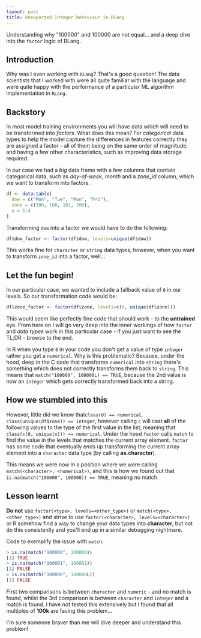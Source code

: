 ```yaml
---
layout: post
title: Unexpected Integer behaviour in RLang
---
```


Understanding why "100000" and 100000 are not equal... and a deep dive into the
`factor` logic of RLang.

<!--more-->

## Introduction

Why was I even working with `RLang`? That's a good question! The data scientists that I worked with were all quite familiar with the language and were quite happy with the performance of a particular ML algorithm implementation in `RLang`.

## Backstory

In most model training environments you will have data which will need to be transformed into _factors_. What does this mean? For _categorical_ data types to help the model capture the differences in features correctly they are assigned a factor - all of them being on the same order of magnitude, and having a few other characteristics, such as improving data storage required.

In our case we had a *big* data frame with a few columns that contain categorical data, such as *day-of-week*, *month* and a *zone_id* column, which we want to transform into factors.

```R
df <- data.table(
  dow = c("Mon", "Tue", "Mon", "Fri"),
  zone = c(100, 100, 101, 200),
  x = 1:4
)
```

Transforming `dow` into a factor we would have to do the following:

```R
df$dow_factor <- factor(df$dow, levels=unique(df$dow))
```

This works fine for `character` or `string` data types, however, when you want to transform `zone_id` into a factor, well...

## Let the fun begin!

In our particular case, we wanted to include a fallback value of `0` in our levels. So our transformation code would be:

```R
df$zone_factor <- factor(df$zone, levels=c(0, unique(df$zone)))
```

This would seem like perfectly fine code that should work - to the **untrained** eye. From here on I will go very deep into the inner workings of how `factor` and *data types* work in this particular case - if you just want to see the TL;DR - browse to the end.

In R when you type `0` in your code you don't get a value of type `integer` rather you get
a `numerical`. Why is this problematic? Because, under the hood, deep in the C code that transforms `numerical` into `string` there's something which does not correctly transforms them back to `string`. This means that `match("100000", 100000L) == TRUE`, because the 2nd value is now an `integer` which gets correctly transformed back into a string.

## How we stumbled into this

However, little did we know that`class(0) == numerical`, `class(unique(df$zone)) == integer`, however calling `c` will cast **all** of the following values to the type of the first value in the list; meaning that `class(c(0, unique(x))) == numerical`. Under the hood `factor` calls `match` to find the value in the levels that matches the current array element. `factor` has some code that eventually ends up transforming the current array element into a `character` data type (by calling **as.character**).

This means we were now in a position where we were calling `match(<character>, <numerical>)`, and this is how we found out that `is.na(match("100000", 100000)) == TRUE`, meaning no match.

## Lesson learnt

**Do not** use `factor(<type>, levels=<other_type>)` or `match(<type>, <other_type>)` and strive to use `factor(<character>, levels=<character>)` or R somehow find a way to change your data types into **character**, but not do this consistently and you'll end up in a similar debugging   nightmare.

Code to exemplify the issue with `match`:

```R
> is.na(match("100000", 100000))
[1] TRUE
> is.na(match("100001", 100001))
[1] FALSE
> is.na(match("100000", 100000L))
[1] FALSE
```

First two comparisons is between `character` and `numeric` - and no match is found, whilst the 3rd comparison is between `character` and `integer` and a match is found. I have not tested this extensively but I found that all multiples of **100k** are facing this problem...

I'm sure someone braver than me will dive deeper and understand this problem!
